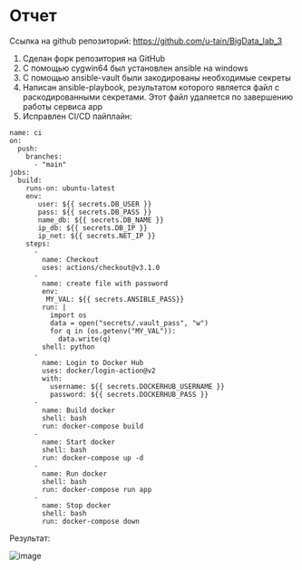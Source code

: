 # Отчет
Ссылка на github репозиторий: https://github.com/u-tain/BigData_lab_3


1. Сделан форк репозитория на GitHub
2. С помощью cygwin64 был установлен ansible на windows
3. С помощью ansible-vault были закодированы необходимые секреты
4. Написан ansible-playbook, результатом которого является файл с раскодированными секретами. Этот файл удаляется по завершению работы сервиса app
5. Исправлен  CI/CD пайплайн:
```
name: ci
on:
  push:
    branches:
      - "main"
jobs:     
  build:
    runs-on: ubuntu-latest  
    env:
       user: ${{ secrets.DB_USER }}
       pass: ${{ secrets.DB_PASS }}
       name_db: ${{ secrets.DB_NAME }}
       ip_db: ${{ secrets.DB_IP }}
       ip_net: ${{ secrets.NET_IP }}
    steps:
      -
        name: Checkout
        uses: actions/checkout@v3.1.0
      - 
        name: create file with password
        env:
         MY_VAL: ${{ secrets.ANSIBLE_PASS}}
        run: |
          import os
          data = open("secrets/.vault_pass", "w")
          for q in (os.getenv("MY_VAL")):
            data.write(q)
        shell: python
      -
        name: Login to Docker Hub
        uses: docker/login-action@v2
        with:
          username: ${{ secrets.DOCKERHUB_USERNAME }}
          password: ${{ secrets.DOCKERHUB_PASS }}
      -
        name: Build docker
        shell: bash
        run: docker-compose build
      -
        name: Start docker
        shell: bash
        run: docker-compose up -d 
      -
        name: Run docker
        shell: bash
        run: docker-compose run app 
      - 
        name: Stop docker
        shell: bash
        run: docker-compose down
```
Результат:

![image](https://github.com/u-tain/BigData_lab_3/assets/43996253/95d1e229-50e9-4181-9c2e-02a14194e180)

